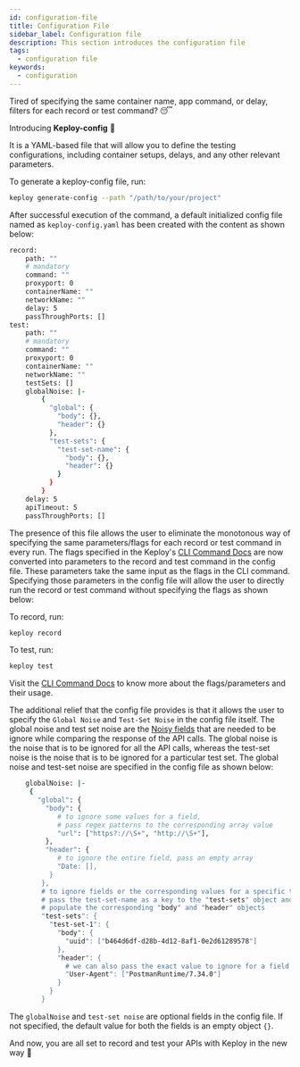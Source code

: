 ```yaml
---
id: configuration-file
title: Configuration File
sidebar_label: Configuration file
description: This section introduces the configuration file
tags:
  - configuration file
keywords:
  - configuration
---
```


Tired of specifying the same container name, app command, or delay, filters for each record or test command? 😴

Introducing **Keploy-config** 🎉

It is a YAML-based file that will allow you to define the testing configurations, including container setups, delays, and any other relevant parameters.

To generate a keploy-config file, run:

```bash
keploy generate-config --path "/path/to/your/project"
```

After successful execution of the command, a default initialized config file named as `keploy-config.yaml` has been created with the content as shown below:

```bash
record:
    path: ""
    # mandatory
    command: ""
    proxyport: 0
    containerName: ""
    networkName: ""
    delay: 5
    passThroughPorts: []
test:
    path: ""
    # mandatory
    command: ""
    proxyport: 0
    containerName: ""
    networkName: ""
    testSets: []
    globalNoise: |-
        {
          "global": {
            "body": {},
            "header": {}
          },
          "test-sets": {
            "test-set-name": {
              "body": {},
              "header": {}
            }
          }
        }
    delay: 5
    apiTimeout: 5
    passThroughPorts: []
```

The presence of this file allows the user to eliminate the monotonous way of specifying the same parameters/flags for each record or test command in every run. The flags specified in the Keploy's [CLI Command Docs](http://keploy.io/docs/running-keploy/cli-commands/) are now converted into parameters to the record and test command in the config file. These parameters take the same input as the flags in the CLI command. Specifying those parameters in the config file will allow the user to directly run the record or test command without specifying the flags as shown below:

To record, run:

```bash
keploy record
```

To test, run:

```bash
keploy test
```

Visit the [CLI Command Docs](http://keploy.io/docs/running-keploy/cli-commands/) to know more about the flags/parameters and their usage.

The additional relief that the config file provides is that it allows the user to specify the `Global Noise` and `Test-Set Noise` in the config file itself. The global noise and test set noise are the [Noisy fields](http://keploy.io/docs/concepts/general-glossary/#3-noisy-field) that are needed to be ignore while comparing the response of the API calls. The global noise is the noise that is to be ignored for all the API calls, whereas the test-set noise is the noise that is to be ignored for a particular test set. The global noise and test-set noise are specified in the config file as shown below:

```bash
    globalNoise: |-
     {
       "global": {
         "body": {
            # to ignore some values for a field, 
            # pass regex patterns to the corresponding array value
            "url": ["https?://\S+", "http://\S+"],
         },
         "header": {
            # to ignore the entire field, pass an empty array
            "Date: [],
          }
        },
        # to ignore fields or the corresponding values for a specific test-set,
        # pass the test-set-name as a key to the "test-sets" object and
        # populate the corresponding "body" and "header" objects 
        "test-sets": {
          "test-set-1": {
            "body": {
              "uuid": ["b464d6df-d28b-4d12-8af1-0e2d61289578"]
            },
            "header": { 
              # we can also pass the exact value to ignore for a field
              "User-Agent": ["PostmanRuntime/7.34.0"]
            }
          }
        }
```

The `globalNoise` and `test-set noise` are optional fields in the config file. If not specified, the default value for both the fields is an empty object `{}`.

And now, you are all set to record and test your APIs with Keploy in the new way 🚀
